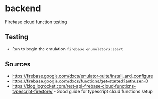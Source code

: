 # backend
Firebase cloud function testing

## Testing
- Run to begin the emulation `firebase enumulators:start`

## Sources
- https://firebase.google.com/docs/emulator-suite/install_and_configure
- https://firebase.google.com/docs/functions/get-started?authuser=0
- https://blog.logrocket.com/rest-api-firebase-cloud-functions-typescript-firestore/ - Good guide for typescript cloud functions setup